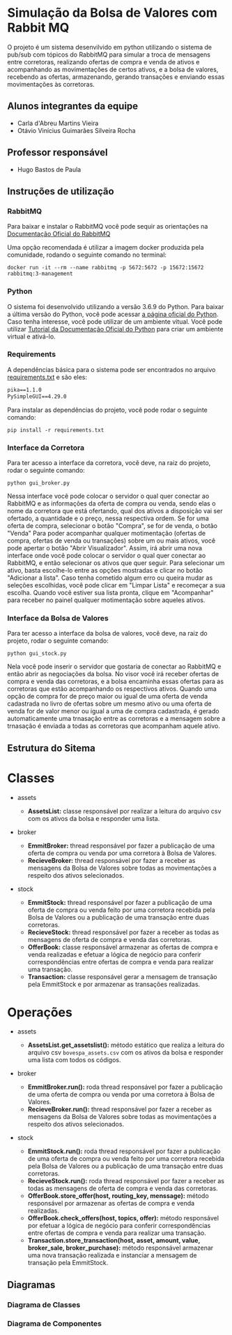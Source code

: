# Simulação da Bolsa de Valores com Rabbit MQ

O projeto é um sistema desenvilvido em python utilizando o sistema de pub/sub com tópicos do  RabbitMQ para simular a troca de mensagens entre corretoras, realizando ofertas de compra e venda de ativos e acompanhando as movimentações de certos ativos, e a bolsa de valores, recebendo as ofertas, armazenando, gerando transações e enviando essas movimentações às corretoras.

## Alunos integrantes da equipe

* Carla d'Abreu Martins Vieira
* Otávio Vinícius Guimarães Silveira Rocha

## Professor responsável

* Hugo Bastos de Paula

## Instruções de utilização

### RabbitMQ

Para baixar e instalar o RabbitMQ você pode sequir as orientações na [Documentação Oficial do RabbitMQ](https://www.rabbitmq.com/download.html)

Uma opção recomendada é utilizar a imagem docker produzida pela comunidade, rodando o seguinte comando no terminal:

```shell
docker run -it --rm --name rabbitmq -p 5672:5672 -p 15672:15672 rabbitmq:3-management
```

### Python

O sistema foi desenvolvido utilizando a versão 3.6.9 do Python. Para baixar a última versão do Python, você pode acessar [a página oficial do Python](https://www.python.org/downloads/).
Caso tenha interesse, você pode utilizar de um ambiente vitual. Você pode utilizar [Tutorial da Documentação Oficial do Python](https://docs.python.org/3/tutorial/venv.html) para criar um ambiente virtual e ativá-lo.

### Requirements

A dependẽncias básica para o sistema pode ser encontrados no arquivo [requirements.txt](https://github.com/PUC-ES-LDAMD/bovespa-rabbitmq-carlavieira-oGuimaraes/blob/master/requirements.txt) e são eles: 

```txt
pika==1.1.0
PySimpleGUI==4.29.0
```

Para instalar as dependências do projeto, você pode rodar o seguinte comando:
```shell
pip install -r requirements.txt
```
### Interface da Corretora

Para ter acesso a interface da corretora, vocẽ deve, na raiz do projeto, rodar o seguinte comando:

```shell
python gui_broker.py
```
Nessa interface vocẽ pode colocar o servidor o qual quer conectar ao RabbitMQ e as informações da oferta de compra ou venda, sendo elas o nome da corretora que está ofertando, qual dos ativos a disposição vai ser ofertado, a quantidade e o preço, nessa respectiva ordem.
Se for uma oferta de compra, selecionar o botão "Compra", se for de venda, o botão "Venda"
Para poder acompanhar qualquer motimentação (ofertas de compra, ofertas de venda ou transações) sobre um ou mais ativos, você pode apertar o botão "Abrir Visualizador". 
Assim, irá abrir uma nova interface onde você pode colocar o servidor o qual quer conectar ao RabbitMQ, e então selecionar os ativos que quer seguir. Para selecionar um ativo, basta escolhe-lo entre as opções mostradas e clicar no botão "Adicionar a lista". Caso tenha cometido algum erro ou queira mudar as seleções escolhidas, você pode clicar em "Limpar Lista" e recomeçar a sua escolha. Quando você estiver sua lista pronta, clique em "Acompanhar" para receber no painel qualquer motimentação sobre aqueles ativos.

### Interface da Bolsa de Valores

Para ter acesso a interface da bolsa de valores, vocẽ deve, na raiz do projeto, rodar o seguinte comando:

```shell
python gui_stock.py
```
Nela você pode inserir o servidor que gostaria de conectar ao RabbitMQ e então abrir as negociações da bolsa. No visor você irá receber ofertas de compra e venda das corretoras, e a bolsa encaminha essas ofertas para as corretoras que estão acompanhando os respectivos ativos. Quando uma opção de compra for de preço maior ou igual de uma oferta de venda cadastrada no livro de ofertas sobre um mesmo ativo ou uma oferta de venda for de valor menor ou igual a uma de compra cadastrada, é gerado automaticamente uma trnasação entre as corretoras e a mensagem sobre a trnasação é enviada a todas as corretoras que acompanham aquele ativo.

## Estrutura do Sitema

# Classes

* assets
    - **AssetsList:** classe responsável por realizar a leitura do arquivo csv com os ativos da bolsa e responder uma lista.

* broker
    - **EmmitBroker:** thread responsável por fazer a publicação de uma oferta de compra ou venda por uma corretora à Bolsa de Valores.
    - **RecieveBroker:** thread responsável por fazer a receber as mensagens da Bolsa de Valores sobre todas as movimentações a respeito dos ativos selecionados.

* stock
    - **EmmitStock:** thread responsável por fazer a publicação de uma oferta de compra ou venda feito por uma corretora recebida pela Bolsa de Valores ou a publicação de uma transação entre duas corretoras.
    - **RecieveStock:** thread responsável por fazer a receber as todas as mensagens de oferta de compra e venda das corretoras.
    - **OfferBook:** classe responsável armazenar as ofertas de compra e venda realizadas e efetuar a lógica de negócio para conferir correspondências entre ofertas de compra e venda para realizar uma transação.
    - **Transaction:** classe responsável gerar a mensagem de transação pela EmmitStock e por armazenar as transações realizadas.


# Operações 

* assets
    - **AssetsList.get_assetslist():** método estático que realiza a leitura do arquivo csv `bovespa_assets.csv` com os ativos da bolsa e responder uma lista com todos os códigos.

* broker
    - **EmmitBroker.run():** roda thread responsável por fazer a publicação de uma oferta de compra ou venda por uma corretora à Bolsa de Valores.
    - **RecieveBroker.run():** thread responsável por fazer a receber as mensagens da Bolsa de Valores sobre todas as movimentações a respeito dos ativos selecionados.

* stock
    - **EmmitStock.run():** roda thread responsável por fazer a publicação de uma oferta de compra ou venda feito por uma corretora recebida pela Bolsa de Valores ou a publicação de uma transação entre duas corretoras.
    - **RecieveStock.run():** roda thread responsável por fazer a receber as todas as mensagens de oferta de compra e venda das corretoras.
    - **OfferBook.store_offer(host, routing_key, menssage):** método responsável por armazenar as ofertas de compra e venda realizadas.
    - **OfferBook.check_offers(host, topics, offer):** método responsável por efetuar a lógica de negócio para conferir correspondências entre ofertas de compra e venda para realizar uma transação.
    - **Transaction.store_transaction(host, asset, amount, value, broker_sale, broker_purchase):** método responsável armazenar uma nova transação realizada e instanciar a mensagem de transação pela EmmitStock.

## Diagramas

### Diagrama de Classes

### Diagrama de Componentes
